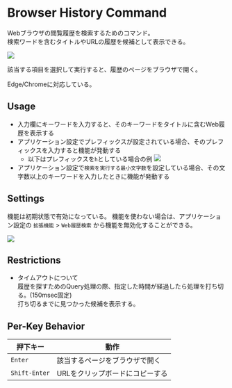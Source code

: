 # Browser History Command

Webブラウザの閲覧履歴を検索するためのコマンド。  
検索ワードを含むタイトルやURLの履歴を候補として表示できる。  

![](../image/adhoc-command/webhistory/sample-without-prefix.png)

該当する項目を選択して実行すると、履歴のページをブラウザで開く。

Edge/Chromeに対応している。  

## Usage

- 入力欄にキーワードを入力すると、そのキーワードをタイトルに含むWeb履歴を表示する
- アプリケーション設定でプレフィックスが設定されている場合、そのプレフィックスを入力すると機能が発動する
  - 以下はプレフィックスを`h`としている場合の例
![](../image/adhoc-command/webhistory/sample-with-prefix.png)
- アプリケーション設定で`検索を実行する最小文字数`を設定している場合、その文字数以上のキーワードを入力したときに機能が発動する

## Settings

機能は初期状態で有効になっている。
機能を使わない場合は、アプリケーション設定の `拡張機能` > `Web履歴検索` から機能を無効化することができる。  

![](../image/adhoc-command/webhistory/appsetting.png)


## Restrictions

- タイムアウトについて  
履歴を探すためのQuery処理の際、指定した時間が経過したら処理を打ち切る。(150msec固定)  
打ち切るまでに見つかった候補を表示する。  

## Per-Key Behavior

|押下キー|動作|
|--|--|
|`Enter`|該当するページをブラウザで開く|
|`Shift-Enter`|URLをクリップボードにコピーする|

